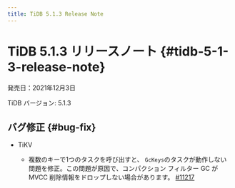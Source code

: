 ```yaml
---
title: TiDB 5.1.3 Release Note
---
```


# TiDB 5.1.3 リリースノート {#tidb-5-1-3-release-note}

発売日：2021年12月3日

TiDB バージョン: 5.1.3

## バグ修正 {#bug-fix}

-   TiKV

    -   複数のキーで1つのタスクを呼び出すと、 `GcKeys`のタスクが動作しない問題を修正。この問題が原因で、コンパクション フィルター GC が MVCC 削除情報をドロップしない場合があります。 [#11217](https://github.com/tikv/tikv/issues/11217)
